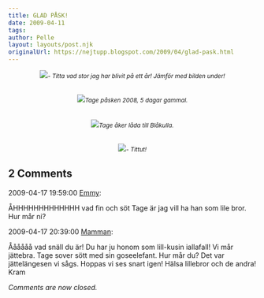 ```yaml
---
title: GLAD PÅSK!
date: 2009-04-11
tags: 	
author: Pelle
layout: layouts/post.njk
originalUrl: https://nejtupp.blogspot.com/2009/04/glad-pask.html
---
```


<div style="text-align: center;"><img src="../../../../img/p%C3%A5sk2.jpg"><span style="font-size:85%;"><span style="font-style: italic;">- Titta vad stor jag har blivit på ett år! Jämför med bilden under!<br><br><br></span></span><div style="text-align: center;"><img src="../../../../img/Tage_p%C3%A5sk%C3%A4gg1.jpg"><span style="font-size:85%;"><span style="font-style: italic;">Tage påsken 2008, 5 dagar gammal.</span></span><br><br></div><span style="font-size:85%;"><span style="font-style: italic;"><br></span></span></div><div style="text-align: center;"><img src="../../../../img/_MG_1892_1024pix.jpg"><span style="font-size:85%;"><span style="font-style: italic;">Tage åker låda till Blåkulla.<br><br><br></span></span></div><div style="text-align: center;"><img src="../../../../img/_MG_1943_1024pix.jpg"><span style="font-size:85%;"><span style="font-style: italic;">- Tittut!</span> </span></div>

<div class="comments">
	<div class="comments-header"><h2>2 Comments</h2></div>
	<div class="comments-body">
			<div class="comment" id="comment-325245993182808334">
				<p class="comment-header">
					<date datetime="2009-04-17T19:59:00.000+02:00">2009-04-17 19:59:00</date> 
					<a href="undefined" rel="nofollow">Emmy</a>:
				</p>
				<div class="comment-content"><p>ÅHHHHHHHHHHHHH vad fin och söt Tage är jag vill ha han som lile bror. Hur mår ni?</p></div>
				<div class="comment-footer"></div>
			</div>
			<div class="comment" id="comment-4431714614714019870">
				<p class="comment-header">
					<date datetime="2009-04-17T20:39:00.000+02:00">2009-04-17 20:39:00</date> 
					<a href="https://www.blogger.com/profile/15863123892860534613" rel="nofollow">Mamman</a>:
				</p>
				<div class="comment-content"><p>Åååååå vad snäll du är! Du har ju honom som lill-kusin iallafall! Vi mår jättebra. Tage sover sött med sin goseelefant. Hur mår du? Det var jättelängesen vi sågs. Hoppas vi ses snart igen! Hälsa lillebror och de andra! Kram</p></div>
				<div class="comment-footer"></div>
			</div></div>
	<p class="comments-footer"><em>Comments are now closed.</em></p>
</div>